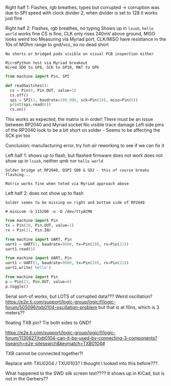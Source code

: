 Right half 1:
    Flashes, rgb breathes, types but corrupted
    -> corruption was due to SPI speed with clock divider 2,
       when divider is set to 128 it works just fine

Right half 2:
    Flashes, rgb breathes, no typing
    Shows up in `lsusb`, `hello world` works fine
    CS is fine, CLK only rises 240mV above ground, MISO looks weird too
    Measuring via Myriad port, CLK/MISO have resistance in the 10s of MOhm range to gnd/vcc, so no dead short

    No shorts or bridged pads visible on visual PCB inspection either

    MicroPython test via Myriad breakout
    Wired SDO to GP8, SCK to GP10, MAT to GP6
```python
from machine import Pin, SPI

def readSwitches():
  cs = Pin(6, Pin.OUT, value=1)
  cs.off()
  spi = SPI(1, baudrate=100_000, sck=Pin(10), miso=Pin(8))
  print(spi.read(6))
  cs.on()
```
  This works as expected, the matrix is in order!
  There must be an issue between RP2040 and Myriad socket
  No visible trace damage
  Left side pins of the RP2040 look to be a bit short on solder
    - Seems to be affecting the SCK pin too

  Conclusion: manufacturing error, try hot-air reworking to see if we can fix it

Left half 1:
    shows up to flash, but flashed firmware does not work
    does not show up in `lsusb`, neither qmk nor `hello world`

    Solder bridge at RP2040, QSPI SD0 & SD2 - this of course breaks flashing...

    Matrix works fine when teted via Myriad approach above

Left half 2:
    does not show up to flash

    Solder seems to be missing on right and bottom side of RP2040

```
# minicom -b 115200 -o -D /dev/ttyACM0
```

```python
from machine import Pin
tx = Pin(20, Pin.OUT, value=1)
rx = Pin(21, Pin.IN)
```

```python
from machine import UART, Pin
uart1 = UART(1, baudrate=9600, tx=Pin(20), rx=Pin(21))
uart1.read(5)
```

```python
from machine import UART, Pin
uart1 = UART(1, baudrate=9600, tx=Pin(20), rx=Pin(21))
uart1.write('hello')
```

```python
from machine import Pin
p = Pin(21, Pin.OUT, value=0)
p.toggle()
```

Serial sort-of works, but LOTS of corrupted data???
Weird oscillation?
https://e2e.ti.com/support/logic-group/logic/f/logic-forum/505096/txb0104-oscillation-problem
but that is at 10ns, which is 3 meters??

floating TXB pin? Tie both sides to GND?

https://e2e.ti.com/support/logic-group/logic/f/logic-forum/1130627/txb0104-can-it-be-used-by-connecting-3-components?tisearch=e2e-sitesearch&keymatch=TXB0104#

TXB cannot be connected together?!

Replace with TXU0204 / TXU0103? I thought I looked into this before???.


What happened to the SWD silk screen text????
It shows up in KiCad, but is not in the Gerbers??